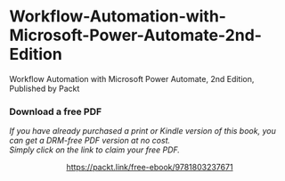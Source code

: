 


# Workflow-Automation-with-Microsoft-Power-Automate-2nd-Edition
Workflow Automation with Microsoft Power Automate, 2nd Edition, Published by Packt
### Download a free PDF

 <i>If you have already purchased a print or Kindle version of this book, you can get a DRM-free PDF version at no cost.<br>Simply click on the link to claim your free PDF.</i>
<p align="center"> <a href="https://packt.link/free-ebook/9781803237671">https://packt.link/free-ebook/9781803237671 </a> </p>